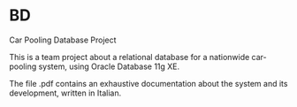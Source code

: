 # BD
Car Pooling Database Project

This is a team project about a relational database for a nationwide car-pooling system, using Oracle Database 11g XE.

The file .pdf contains an exhaustive documentation about the system and its development, written in Italian.
